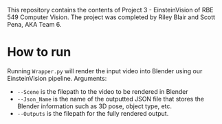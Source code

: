 This repository contains the contents of Project 3 - EinsteinVision of RBE 549 Computer Vision. The project was completed by Riley Blair and Scott Pena, AKA Team 6.

# How to run
Running `Wrapper.py` will render the input video into Blender using our EinsteinVision pipeline. Arguments:
- `--Scene` is the filepath to the video to be rendered in Blender
- `--Json_Name` is the name of the outputted JSON file that stores the Blender information such as 3D pose, object type, etc.
- `--Outputs` is the filepath for the fully rendered output.